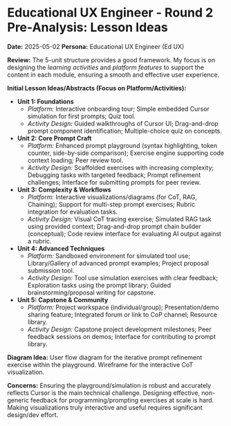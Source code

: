 # Educational UX Engineer - Round 2 Pre-Analysis: Lesson Ideas

**Date:** 2025-05-02
**Persona:** Educational UX Engineer (Ed UX)

**Review:** The 5-unit structure provides a good framework. My focus is on designing the *learning activities* and *platform features* to support the content in each module, ensuring a smooth and effective user experience.

**Initial Lesson Ideas/Abstracts (Focus on Platform/Activities):**

*   **Unit 1: Foundations**
    *   *Platform:* Interactive onboarding tour; Simple embedded Cursor simulation for first prompts; Quiz tool.
    *   *Activity Design:* Guided walkthroughs of Cursor UI; Drag-and-drop prompt component identification; Multiple-choice quiz on concepts.
*   **Unit 2: Core Prompt Craft**
    *   *Platform:* Enhanced prompt playground (syntax highlighting, token counter, side-by-side comparison); Exercise engine supporting code context loading; Peer review tool.
    *   *Activity Design:* Scaffolded exercises with increasing complexity; Debugging tasks with targeted feedback; Prompt refinement challenges; Interface for submitting prompts for peer review.
*   **Unit 3: Complexity & Workflows**
    *   *Platform:* Interactive visualizations/diagrams (for CoT, RAG, Chaining); Support for multi-step prompt exercises; Rubric integration for evaluation tasks.
    *   *Activity Design:* Visual CoT tracing exercise; Simulated RAG task using provided context; Drag-and-drop prompt chain builder (conceptual); Code review interface for evaluating AI output against a rubric.
*   **Unit 4: Advanced Techniques**
    *   *Platform:* Sandboxed environment for simulated tool use; Library/Gallery of advanced prompt examples; Project proposal submission tool.
    *   *Activity Design:* Tool use simulation exercises with clear feedback; Exploration tasks using the prompt library; Guided brainstorming/proposal writing for capstone.
*   **Unit 5: Capstone & Community**
    *   *Platform:* Project workspace (individual/group); Presentation/demo sharing feature; Integrated forum or link to CoP channel; Resource library.
    *   *Activity Design:* Capstone project development milestones; Peer feedback sessions on demos; Interface for contributing to prompt library.

**Diagram Idea:** User flow diagram for the iterative prompt refinement exercise within the playground. Wireframe for the interactive CoT visualization.

**Concerns:** Ensuring the playground/simulation is robust and accurately reflects Cursor is the main technical challenge. Designing effective, non-generic feedback for programming/prompting exercises at scale is hard. Making visualizations truly interactive and useful requires significant design/dev effort. 